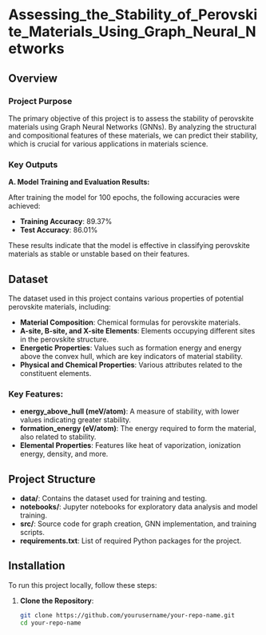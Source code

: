 # Assessing_the_Stability_of_Perovskite_Materials_Using_Graph_Neural_Networks

## Overview

### Project Purpose
The primary objective of this project is to assess the stability of perovskite materials using Graph Neural Networks (GNNs). By analyzing the structural and compositional features of these materials, we can predict their stability, which is crucial for various applications in materials science.

### Key Outputs
**A. Model Training and Evaluation Results:**

After training the model for 100 epochs, the following accuracies were achieved:
- **Training Accuracy**: 89.37%
- **Test Accuracy**: 86.01%

These results indicate that the model is effective in classifying perovskite materials as stable or unstable based on their features.

## Dataset
The dataset used in this project contains various properties of potential perovskite materials, including:
- **Material Composition**: Chemical formulas for perovskite materials.
- **A-site, B-site, and X-site Elements**: Elements occupying different sites in the perovskite structure.
- **Energetic Properties**: Values such as formation energy and energy above the convex hull, which are key indicators of material stability.
- **Physical and Chemical Properties**: Various attributes related to the constituent elements.

### Key Features:
- **energy_above_hull (meV/atom)**: A measure of stability, with lower values indicating greater stability.
- **formation_energy (eV/atom)**: The energy required to form the material, also related to stability.
- **Elemental Properties**: Features like heat of vaporization, ionization energy, density, and more.

## Project Structure
- **data/**: Contains the dataset used for training and testing.
- **notebooks/**: Jupyter notebooks for exploratory data analysis and model training.
- **src/**: Source code for graph creation, GNN implementation, and training scripts.
- **requirements.txt**: List of required Python packages for the project.

## Installation
To run this project locally, follow these steps:

1. **Clone the Repository**:
   ```bash
   git clone https://github.com/yourusername/your-repo-name.git
   cd your-repo-name
